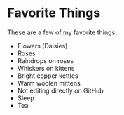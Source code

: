 # Favorite Things

These are a few of my favorite things:
- Flowers (Daisies)
- Roses
- Raindrops on roses
- Whiskers on kittens
- Bright copper kettles
- Warm woolen mittens
- Not editing directly on GitHub
- Sleep
- Tea
